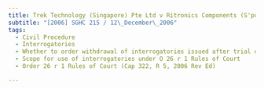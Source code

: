 ```yaml
---
title: Trek Technology (Singapore) Pte Ltd v Ritronics Components (S'pore) Pte Ltd 
subtitle: "[2006] SGHC 215 / 12\_December\_2006"
tags:
  - Civil Procedure
  - Interrogatories
  - Whether to order withdrawal of interrogatories issued after trial of main action and during proceedings for assessment of damages
  - Scope for use of interrogatories under O 26 r 1 Rules of Court
  - Order 26 r 1 Rules of Court (Cap 322, R 5, 2006 Rev Ed)

---
```


